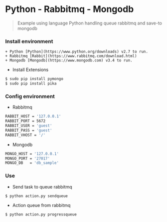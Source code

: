 # Python - Rabbitmq - Mongodb

> Example using language Python handling queue rabbitmq and save-to mongodb

### Install environment
    + Python [Python](https://www.python.org/downloads) v2.7 to run.
    + Rabbitmq [Rabbit](https://www.rabbitmq.com/download.html)
    + Mongodb [Mongodb](https://www.mongodb.com) v3.4 to run.

- Install Extensions
```sh
$ sudo pip install pymongo
$ sudo pip install pika
```

### Config environment
- Rabbitmq
```sh
RABBIT_HOST = '127.0.0.1'
RABBIT_PORT = 5672
RABBIT_USER = 'guest'
RABBIT_PASS = 'guest'
RABBIT_VHOST = '/'
```
- Mongodb 
```sh
MONGO_HOST = '127.0.0.1'
MONGO_PORT = '27017'
MONGO_DB   = 'db_sample'
```

### Use
- Send task to queue rabbitmq
```sh
$ python action.py sendqueue 
```

- Action queue from rabbitmq
```sh
$ python action.py progressqueue 
```
